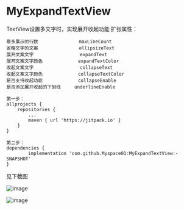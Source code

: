 # MyExpandTextView
TextView设置多文字时，实现展开收起功能
扩张属性：

    最多展示的行数               maxLineCount
    省略文字的文案               ellipsizeText
    展开文案文字                 expandText
    展开文案文字颜色             expandTextColor
    收起文案文字                 collapseText
    收起文案文字颜色             collapseTextColor
    是否支持收起功能             collapseEnable
    是否添加展开收起的下划线     underlineEnable
    
    第一步：
    allprojects {
		repositories {
			...
			maven { url 'https://jitpack.io' }
		}
	}
    
    第二步：
    dependencies {
	        implementation 'com.github.Myspace01:MyExpandTextView:-SNAPSHOT'
	}


见下截图

![image](https://github.com/Myspace01/MyExpandTextView/blob/master/%E5%B1%95%E5%BC%80%E7%8A%B6%E6%80%81.jpg)

![image](https://github.com/Myspace01/MyExpandTextView/blob/master/%E6%94%B6%E8%B5%B7%E7%8A%B6%E6%80%81.png)










